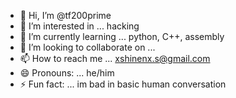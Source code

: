 - 👋 Hi, I’m @tf200prime
- 👀 I’m interested in ... hacking
- 🌱 I’m currently learning ... python, C++, assembly
- 💞️ I’m looking to collaborate on ...
- 📫 How to reach me ... xshinenx.s@gmail.com
- 😄 Pronouns: ... he/him
- ⚡ Fun fact: ... im bad in basic human conversation
